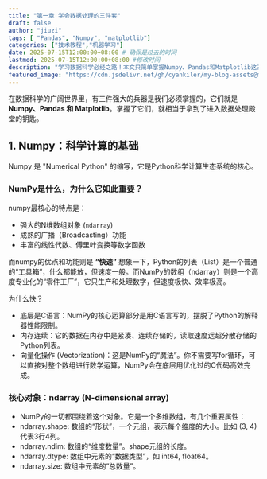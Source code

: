 ```yaml
---
title: "第一章 学会数据处理的三件套"
draft: false
author: "jiuzi"
tags: [ "Pandas", "Numpy", "matplotlib"]
categories: ["技术教程","机器学习"]
date: 2025-07-15T12:00:00+08:00 # 确保是过去的时间
lastmod: 2025-07-15T12:00:00+08:00 #修改时间
description: "学习数据科学必经之路！本文只简单掌握Numpy、Pandas和Matplotlib这三个Python数据处理核心库的基础用法。"
featured_image: "https://cdn.jsdelivr.net/gh/cyankiler/my-blog-assets@main/images/pandas.png"
---
```



在数据科学的广阔世界里，有三件强大的兵器是我们必须掌握的，它们就是 **Numpy、Pandas 和 Matplotlib**。掌握了它们，就相当于拿到了进入数据处理殿堂的钥匙。

## 1. Numpy：科学计算的基础
Numpy 是 "Numerical Python" 的缩写，它是Python科学计算生态系统的核心。

### NumPy是什么，为什么它如此重要？

numpy最核心的特点是：
- 强大的N维数组对象 (`ndarray`)
- 成熟的广播（Broadcasting）功能
- 丰富的线性代数、傅里叶变换等数学函数

而numpy的优点和功能则是 **“快速”**
想象一下，Python的列表（List）是一个普通的“工具箱”，什么都能放，但速度一般。而NumPy的数组（ndarray）则是一个高度专业化的“零件工厂”，它只生产和处理数字，但速度极快、效率极高。

为什么快？

- 底层是C语言：NumPy的核心运算部分是用C语言写的，摆脱了Python的解释器性能限制。
- 内存连续：它的数据在内存中是紧凑、连续存储的，读取速度远超分散存储的Python列表。
- 向量化操作 (Vectorization)：这是NumPy的“魔法”。你不需要写for循环，可以直接对整个数组进行数学运算，NumPy会在底层用优化过的C代码高效完成。

### 核心对象：ndarray (N-dimensional array)

- NumPy的一切都围绕着这个对象。它是一个多维数组，有几个重要属性：
- ndarray.shape: 数组的“形状”，一个元组，表示每个维度的大小。比如 (3, 4) 代表3行4列。
- ndarray.ndim: 数组的“维度数量”。shape元组的长度。
- ndarray.dtype: 数组中元素的“数据类型”，如 int64, float64。
- ndarray.size: 数组中元素的“总数量”。
